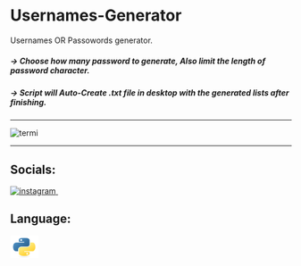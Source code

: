 # Usernames-Generator
Usernames OR Passowords generator.

<h5>-> Choose how many password to generate, Also limit the length of password character.</h5>
<h5>-> Script will Auto-Create .txt file in desktop with the generated lists after finishing.</h5>

---

![termi](https://user-images.githubusercontent.com/104280578/164954995-fb2ba9b3-203b-4676-bb3f-aadd994064a9.png)



---

## Socials:

 <a href="https://www.instagram.com/thrudespair/" target="_blank">
   <img class="img" style="height: 40px; width:50px;" src="https://github.com/rahuldkjain/github-profile-readme-generator/blob/master/src/images/icons/Social/instagram.svg" alt="instagram"> </img>
  </a>


  <a href="https://discord.com/users/913666849324007476" target="_blank">
   <img class="img" style="height: 0px; width:41px;" src="https://github.com/diamkil/socials/blob/main/public/img/discord.png" alt="Discord"> </img>
  </a>

<h2>Language:</h2>
   <a href="https://www.python.org/" target="_blank">
    <img style="height: 40px; width:50px;" src="https://raw.githubusercontent.com/devicons/devicon/master/icons/python/python-original.svg" alt="Python"> </img>
   </a>
